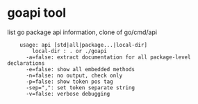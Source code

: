 goapi tool
=====

 list go package api information, clone of go/cmd/api

		usage: api [std|all|package...|local-dir]
		    local-dir : . or ./goapi
		  -a=false: extract documentation for all package-level declarations
		  -e=false: show all embedded methods
		  -n=false: no output, check only
		  -p=false: show token pos tag
		  -sep=",": set token separate string
		  -v=false: verbose debugging